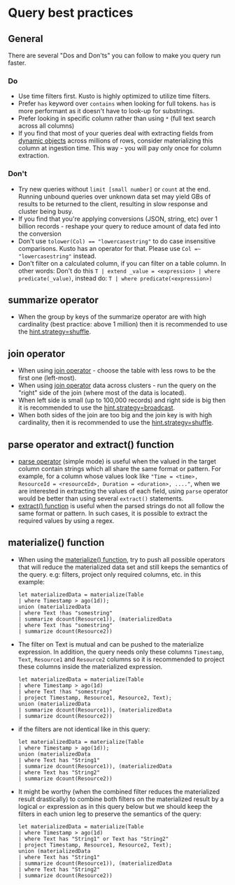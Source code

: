 # Query best practices 

## General

There are several "Dos and Don'ts" you can follow to make you query run faster.

### Do

-	Use time filters first. Kusto is highly optimized to utilize time filters.
-	Prefer `has` keyword over `contains` when looking for full tokens. `has` is more performant as it doesn't have to look-up for substrings.
-	Prefer looking in specific column rather than using `*` (full text search across all columns)
-   If you find that most of your queries deal with extracting fields from [dynamic objects](./scalar-data-types/dynamic.md) across millions of rows, consider
materializing this column at ingestion time. This way - you will pay only once for column extraction.  

### Don't

-   Try new queries without `limit [small number]` or `count` at the end.
    Running unbound queries over unknown data set may yield GBs of results to be returned to the client, resulting in slow response and cluster being busy.
-   If you find that you're applying conversions (JSON, string, etc) over 1 billion records - reshape your query to reduce amount of data fed into the conversion
-   Don't use `tolower(Col) == "lowercasestring"` to do case insensitive comparisons. Kusto has an operator for that. Please use `Col =~ "lowercasestring"` instead.
-   Don't filter on a calculated column, if you can filter on a table column. In other words: Don't do this `T | extend _value = <expression> | where predicate(_value)`, instead do: `T | where predicate(<expression>)`

## summarize operator

-	When the group by keys of the summarize operator are with high cardinality (best practice: above 1 million) then it is recommended to use the [hint.strategy=shuffle](./shufflesummarize.md).

## join operator

-   When using [join operator](./joinoperator.md) - choose the table with less rows to be the first one (left-most). 
-   When using [join operator](./joinoperator.md) data across clusters - run the query on the "right" side of the join (where most of the data is located).
-   When left side is small (up to 100,000 records) and right side is big then it is recommended to use the [hint.strategy=broadcast](./broadcastjoin.md).
-   When both sides of the join are too big and the join key is with high cardinality, then it is recommended to use the [hint.strategy=shuffle](./shufflejoin.md).
    
## parse operator and extract() function

-	[parse operator](./parseoperator.md) (simple mode) is useful when the valued in the target column contain strings which all share the same format or pattern.
For example, for a column whose values look like  `"Time = <time>, ResourceId = <resourceId>, Duration = <duration>, ...."`, when we are interested in extracting the values of each field, using `parse` operator would be better than using several `extract()` statements.
-	[extract() function](./extractfunction.md) is useful when the parsed strings do not all follow the same format or pattern.
In such cases, it is possible to extract the required values by using a regex.

## materialize() function

-	When using the [materialize() function](./materializefunction.md), try to push all possible operators that will reduce the materialized data set and still keeps the semantics of the query. e.g: filters, project only required columns, etc.
    in this example:

    <!--csl-->
    ```
    let materializedData = materialize(Table
    | where Timestamp > ago(1d));
    union (materializedData
    | where Text !has "somestring"
    | summarize dcount(Resource1)), (materializedData
    | where Text !has "somestring"
    | summarize dcount(Resource2))
    ```

-	The filter on Text is mutual and can be pushed to the materialize expression.
    In addition, the query needs only these columns `Timestamp`, `Text`, `Resource1` and `Resource2` columns so it is recommended to project these columns inside the materialized expression.
    
    <!--csl-->
    ```
    let materializedData = materialize(Table
    | where Timestamp > ago(1d)
    | where Text !has "somestring"
    | project Timestamp, Resource1, Resource2, Text);
    union (materializedData
    | summarize dcount(Resource1)), (materializedData
    | summarize dcount(Resource2))
    ```
    
-	if the filters are not identical like in this query:  

    <!--csl-->
    ```
    let materializedData = materialize(Table
    | where Timestamp > ago(1d));
    union (materializedData
    | where Text has "String1"
    | summarize dcount(Resource1)), (materializedData
    | where Text has "String2"
    | summarize dcount(Resource2))
    ```
-	It might be worthy (when the combined filter reduces the materialized result drastically) to combine both filters on the materialized result by a logical `or` expression as in this query below but we should keep the filters in each union leg to preserve the semantics of the query:
     
    <!--csl-->
    ```
    let materializedData = materialize(Table
    | where Timestamp > ago(1d)
    | where Text has "String1" or Text has "String2"
    | project Timestamp, Resource1, Resource2, Text);
    union (materializedData
    | where Text has "String1"
    | summarize dcount(Resource1)), (materializedData
    | where Text has "String2"
    | summarize dcount(Resource2))
    ```